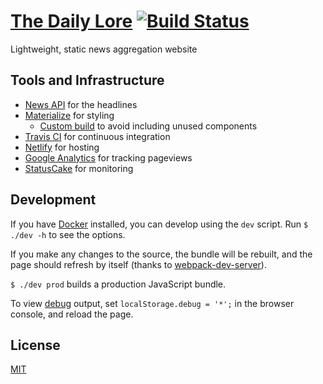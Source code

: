 # [The Daily Lore](https://www.dailylore.com/) [![Build Status](https://travis-ci.org/dguo/dailylore.svg?branch=master)](https://travis-ci.org/dguo/dailylore)

Lightweight, static news aggregation website

## Tools and Infrastructure
* [News API](https://newsapi.org) for the headlines
* [Materialize](http://materializecss.com) for styling
    * [Custom build](https://github.com/dguo/dailylore/blob/master/styles.scss)
      to avoid including unused components
* [Travis CI](https://travis-ci.org/) for continuous integration
* [Netlify](https://www.netlify.com/) for hosting
* [Google Analytics](https://www.google.com/analytics/) for tracking pageviews
* [StatusCake](https://www.statuscake.com/) for monitoring

## Development
If you have [Docker](https://docs.docker.com/) installed, you can develop using
the `dev` script. Run `$ ./dev -h` to see the options.

If you make any changes to the source, the bundle will be rebuilt, and the page
should refresh by itself (thanks to
[webpack-dev-server](https://webpack.github.io/docs/webpack-dev-server.html)).

`$ ./dev prod` builds a production JavaScript bundle.

To view [debug](https://github.com/visionmedia/debug#browser-support) output,
set `localStorage.debug = '*';` in the browser console, and reload the page.

## License
[MIT](https://github.com/dguo/dailylore/blob/master/LICENSE)
